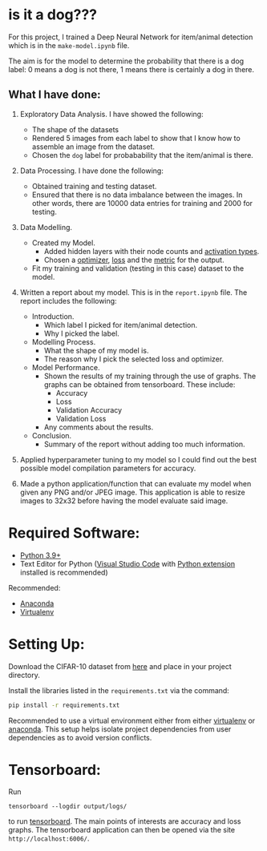 # is it a dog???

For this project, I trained a Deep Neural Network for item/animal detection which is in the `make-model.ipynb` file. 

The aim is for the model to determine the probability that there is a dog label: 0 means a dog is not there, 1 means there is certainly a dog in there.


## What I have done:

1. Exploratory Data Analysis. I have showed the following:
    * The shape of the datasets
    * Rendered 5 images from each label to show that I know how to assemble an image from the dataset.
    * Chosen the `dog` label for probabability that the item/animal is there.

3. Data Processing. I have done the following:
    * Obtained training and testing dataset.
    * Ensured that there is no data imbalance between the images. In other words, there are 10000 data entries for training and 2000 for testing.

4. Data Modelling.
    * Created my Model.
        * Added hidden layers with their node counts and [activation types](https://keras.io/api/layers/activations/).
        * Chosen a [optimizer](https://keras.io/api/optimizers/), [loss](https://keras.io/api/losses/) and the [metric](https://keras.io/api/metrics/) for the output.
    * Fit my training and validation (testing in this case) dataset to the model.

5. Written a report about my model. This is in the `report.ipynb` file. The report includes the following:
    * Introduction.
        * Which label I picked for item/animal detection.
        * Why I picked the label.
    * Modelling Process.
        * What the shape of my model is.
        * The reason why I pick the selected loss and optimizer. 
    * Model Performance.
        * Shown the results of my training through the use of graphs. The graphs can be obtained from tensorboard. These include:
            * Accuracy
            * Loss
            * Validation Accuracy
            * Validation Loss
       *  Any comments about the results.
    * Conclusion.
        * Summary of the report without adding too much information.

6. Applied hyperparameter tuning to my model so I could find out the best possible model compilation parameters for accuracy.

7. Made a python application/function that can evaluate my model when given any PNG and/or JPEG image. This application is able to resize images to 32x32 before having the model evaluate said image.


# Required Software:
* [Python 3.9+](https://www.python.org/downloads/)
* Text Editor for Python ([Visual Studio Code](https://code.visualstudio.com/) with [Python extension](https://marketplace.visualstudio.com/items?itemName=ms-python.python) installed is recommended)

Recommended:
* [Anaconda](https://www.anaconda.com/)
* [Virtualenv](https://virtualenv.pypa.io/en/latest/installation.html)

# Setting Up:

Download the CIFAR-10 dataset from [here](https://www.cs.toronto.edu/~kriz/cifar.html) and place in your project directory. 

Install the libraries listed in the `requirements.txt` via the command:
```bash
pip install -r requirements.txt
```

Recommended to use a virtual environment either from either [virtualenv](https://docs.python.org/3/library/venv.html) or [anaconda](https://docs.conda.io/projects/conda/en/latest/user-guide/tasks/manage-environments.html). This setup helps isolate project dependencies from user dependencies as to avoid version conflicts.

# Tensorboard:
Run 
```
tensorboard --logdir output/logs/
``` 
to run [tensorboard](https://github.com/tensorflow/tensorboard/blob/master/README.md). The main points of interests are accuracy and loss graphs. The tensorboard application can then be opened via the site `http://localhost:6006/`.
